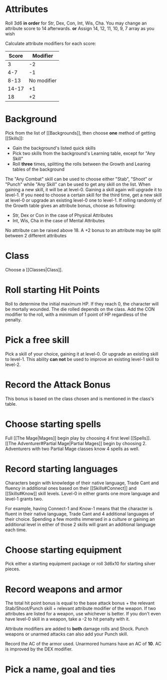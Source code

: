 # Attributes

Roll 3d6 **in order** for Str, Dex, Con, Int, Wis, Cha. You may change an attribute score to 14 afterwards.
**or**
Assign 14, 12, 11, 10, 9, 7 array as you wish

Calculate attribute modifiers for each score:

|Score|Modifier|
|---|---|
|3|-2|
|4-7|-1|
|8-13|No modifier|
|14-17|+1|
|18|+2|

# Background

Pick from the list of [[Backgrounds]], then choose **one** method of getting [[Skills]]:
- Gain the background's listed quick skills
- Pick two skills from the background's Learning table, except for "Any Skill"
- Roll **three** times, splitting the rolls between the Growth and Learing tables of the background

The "Any Combat" skill can be used to choose either "Stab", "Shoot" or "Punch" while "Any Skill" can be used to get any skill on the list. When gaining a new skill, it will be at level-0. Gaining a skill again will upgrade it to level-1. If you need to choose a certain skill for the third time, get a new skill at level-0 or upgrade an existing level-0 one to level-1.
If rolling randomly of the Growth table gives an attribute bonus, choose as following:
- Str, Dex or Con in the case of Physical Attributes
- Int, Wis, Cha in the case of Mental Attributes

No attribute can be raised above 18. A +2 bonus to an attribute may be split between 2 different attributes

# Class

Choose a [[Classes|Class]].

# Roll starting Hit Points

Roll to determine the initial maximum HP. If they reach 0, the character will be mortally wounded. The die rolled depends on the class. Add the CON modifier to the roll, with a minimum of 1 point of HP regardless of the penalty. 

# Pick a free skill

Pick a skill of your choice, gaining it at level-0. Or upgrade an existing skill to level-1. This ability **can not** be used to improve an existing level-1 skill to level-2.

# Record the Attack Bonus

This bonus is based on the class chosen and is mentioned in the class's table.

# Choose starting spells 

Full [[The Mage|Mages]] begin play by choosing 4 first level [[Spells]]. [[The Adventurer#Partial Mage|Partial Mages]] begin by choosing 2. Adventurers with two Partial Mage classes know 4 spells as well. 

# Record starting languages

Characters begin with knowledge of their native language, Trade Cant and fluency in additional ones based on their [[Skills#Connect]] and [[Skills#Know]] skill levels. Level-0 in either grants one more language and level-1 grants two. 

For example, having Connect-1 and Know-1 means that the character is fluent in their native language, Trade Cant and 4 additional languages of their choice. Spending a few months immersed in a culture or gaining an additional level in either of those 2 skills will grant an additional language each time.

# Choose starting equipment

Pick either a starting equipment package or roll 3d6x10 for starting silver pieces.

# Record weapons and armor

The total hit point bonus is equal to the base attack bonus + the relevant Stab/Shoot/Punch skill + relevant attribute modifier of the weapon. If two attributes are listed for a weapon, use whichever is better. If you don't even have level-0 skill in a weapon, take a -2 to hit penalty with it.

Attribute modifiers are added to **both** damage rolls and Shock. Punch weapons or unarmed attacks can also add your Punch skill.

Record the AC of the armor used. Unarmored humans have an AC of **10**. AC is improved by the DEX modifier. 

# Pick a name, goal and ties



